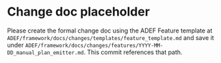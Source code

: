 # Change doc placeholder

Please create the formal change doc using the ADEF Feature template at `ADEF/framework/docs/changes/templates/feature_template.md` and save it under `ADEF/framework/docs/changes/features/YYYY-MM-DD_manual_plan_emitter.md`. This commit references that path.

